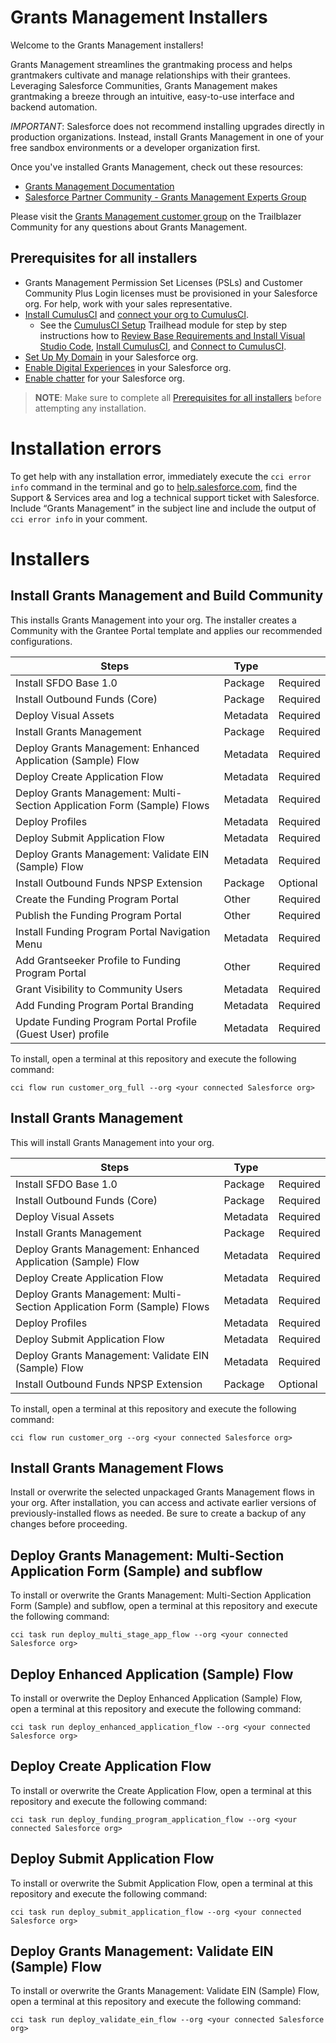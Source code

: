 # Grants Management Installers

Welcome to the Grants Management installers!

Grants Management streamlines the grantmaking process and helps grantmakers cultivate and manage relationships with their grantees. Leveraging Salesforce Communities, Grants Management makes grantmaking a breeze through an intuitive, easy-to-use interface and backend automation.

_IMPORTANT_: Salesforce does not recommend installing upgrades directly in production organizations. Instead, install Grants Management in one of your free sandbox environments or a developer organization first.

Once you've installed Grants Management, check out these resources:

-   [Grants Management Documentation](https://powerofus.force.com/s/article/GM-Documentation)
-   [Salesforce Partner Community - Grants Management Experts Group](https://partners.salesforce.com/_ui/core/chatter/groups/GroupProfilePage?g=0F94V000000LpYeSAK)

Please visit the [Grants Management customer group](https://trailhead.salesforce.com/trailblazer-community/groups/0F94S000000GvrgSAC) on the Trailblazer Community for any questions about Grants Management.

## Prerequisites for all installers

-   Grants Management Permission Set Licenses (PSLs) and Customer Community Plus Login licenses must be provisioned in your Salesforce org. For help, work with your sales representative.
-   [Install CumulusCI](https://cumulusci.readthedocs.io/en/latest/get_started.html) and [connect your org to CumulusCI](https://cumulusci.readthedocs.io/en/latest/connected_orgs.html).
    -   See the [CumulusCI Setup](https://trailhead.salesforce.com/en/content/learn/modules/cumulusci-setup) Trailhead module for step by step instructions how to [Review Base Requirements and Install Visual Studio Code](https://trailhead.salesforce.com/en/content/learn/modules/cumulusci-setup/review-base-requirements-install-visual-studio-code), [Install CumulusCI](https://trailhead.salesforce.com/en/content/learn/modules/cumulusci-setup/install-cumulusci), and [Connect to CumulusCI](https://trailhead.salesforce.com/en/content/learn/modules/cumulusci-setup/set-up-github-and-connect-to-cumulusci).
-   [Set Up My Domain](https://help.salesforce.com/s/articleView?id=sf.domain_name_setup.htm&type=5) in your Salesforce org.
-   [Enable Digital Experiences](https://help.salesforce.com/s/articleView?id=sf.workotcom_quemgmtenable_communities.htm&type=5) in your Salesforce org.
-   [Enable chatter](https://help.salesforce.com/s/articleView?id=sf.collab_enable.htm&type=5) for your Salesforce org.

> **NOTE**: Make sure to complete all [Prerequisites for all installers](#Prerequisites-for-all-installers) before attempting any installation.

# Installation errors

To get help with any installation error, immediately execute the `cci error info` command in the terminal and go to [help.salesforce.com](https://help.salesforce.com/), find the Support & Services area and log a technical support ticket with Salesforce. Include “Grants Management” in the subject line and include the output of `cci error info` in your comment.

# Installers

## Install Grants Management and Build Community

This installs Grants Management into your org. The installer creates a Community with the Grantee Portal template and applies our recommended configurations.

| Steps                                                                   | Type     |          |
| ----------------------------------------------------------------------- | -------- | -------- |
| Install SFDO Base 1.0                                                   | Package  | Required |
| Install Outbound Funds (Core)                                           | Package  | Required |
| Deploy Visual Assets                                                    | Metadata | Required |
| Install Grants Management                                               | Package  | Required |
| Deploy Grants Management: Enhanced Application (Sample) Flow            | Metadata | Required |
| Deploy Create Application Flow                                          | Metadata | Required |
| Deploy Grants Management: Multi-Section Application Form (Sample) Flows | Metadata | Required |
| Deploy Profiles                                                         | Metadata | Required |
| Deploy Submit Application Flow                                          | Metadata | Required |
| Deploy Grants Management: Validate EIN (Sample) Flow                    | Metadata | Required |
| Install Outbound Funds NPSP Extension                                   | Package  | Optional |
| Create the Funding Program Portal                                       | Other    | Required |
| Publish the Funding Program Portal                                      | Other    | Required |
| Install Funding Program Portal Navigation Menu                          | Metadata | Required |
| Add Grantseeker Profile to Funding Program Portal                       | Other    | Required |
| Grant Visibility to Community Users                                     | Metadata | Required |
| Add Funding Program Portal Branding                                     | Metadata | Required |
| Update Funding Program Portal Profile (Guest User) profile              | Metadata | Required |

To install, open a terminal at this repository and execute the following command:

```
cci flow run customer_org_full --org <your connected Salesforce org>
```

## Install Grants Management

This will install Grants Management into your org.

| Steps                                                                   | Type     |          |
| ----------------------------------------------------------------------- | -------- | -------- |
| Install SFDO Base 1.0                                                   | Package  | Required |
| Install Outbound Funds (Core)                                           | Package  | Required |
| Deploy Visual Assets                                                    | Metadata | Required |
| Install Grants Management                                               | Package  | Required |
| Deploy Grants Management: Enhanced Application (Sample) Flow            | Metadata | Required |
| Deploy Create Application Flow                                          | Metadata | Required |
| Deploy Grants Management: Multi-Section Application Form (Sample) Flows | Metadata | Required |
| Deploy Profiles                                                         | Metadata | Required |
| Deploy Submit Application Flow                                          | Metadata | Required |
| Deploy Grants Management: Validate EIN (Sample) Flow                    | Metadata | Required |
| Install Outbound Funds NPSP Extension                                   | Package  | Optional |

To install, open a terminal at this repository and execute the following command:

```
cci flow run customer_org --org <your connected Salesforce org>
```

## Install Grants Management Flows

Install or overwrite the selected unpackaged Grants Management flows in your org. After installation, you can access and activate earlier versions of previously-installed flows as needed. Be sure to create a backup of any changes before proceeding.

## Deploy Grants Management: Multi-Section Application Form (Sample) and subflow

To install or overwrite the Grants Management: Multi-Section Application Form (Sample) and subflow, open a terminal at this repository and execute the following command:

```
cci task run deploy_multi_stage_app_flow --org <your connected Salesforce org>
```

## Deploy Enhanced Application (Sample) Flow

To install or overwrite the Deploy Enhanced Application (Sample) Flow, open a terminal at this repository and execute the following command:

```
cci task run deploy_enhanced_application_flow --org <your connected Salesforce org>
```

## Deploy Create Application Flow

To install or overwrite the Create Application Flow, open a terminal at this repository and execute the following command:

```
cci task run deploy_funding_program_application_flow --org <your connected Salesforce org>
```

## Deploy Submit Application Flow

To install or overwrite the Submit Application Flow, open a terminal at this repository and execute the following command:

```
cci task run deploy_submit_application_flow --org <your connected Salesforce org>
```

## Deploy Grants Management: Validate EIN (Sample) Flow

To install or overwrite the Grants Management: Validate EIN (Sample) Flow, open a terminal at this repository and execute the following command:

```
cci task run deploy_validate_ein_flow --org <your connected Salesforce org>
```
